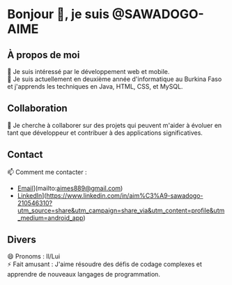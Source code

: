 # Bonjour 👋, je suis @SAWADOGO-AIME

## À propos de moi
👀 Je suis intéressé par le développement web et mobile.  
🌱 Je suis actuellement en deuxième année d'informatique au Burkina Faso et j'apprends les techniques en Java, HTML, CSS, et MySQL.  

## Collaboration
💞️ Je cherche à collaborer sur des projets qui peuvent m'aider à évoluer en tant que développeur et contribuer à des applications significatives.  

## Contact
📫 Comment me contacter :
- [Email](mailto:https://img.shields.io/badge/Email-aimes889@gmail.com-red)](mailto:aimes889@gmail.com)
- [LinkedIn](mailto:https://img.shields.io/badge/LinkedIn-blue?logo=linkedin)](https://www.linkedin.com/in/aim%C3%A9-sawadogo-210546310?utm_source=share&utm_campaign=share_via&utm_content=profile&utm_medium=android_app)

## Divers
😄 Pronoms : Il/Lui  
⚡ Fait amusant : J'aime résoudre des défis de codage complexes et apprendre de nouveaux langages de programmation.

<!---
SAWADOGO-AIME/SAWADOGO-AIME est un dépôt ✨ spécial ✨ parce que son `README.md` (ce fichier) apparaît sur votre profil GitHub.
Vous pouvez cliquer sur le lien Aperçu pour voir vos modifications.
--->
